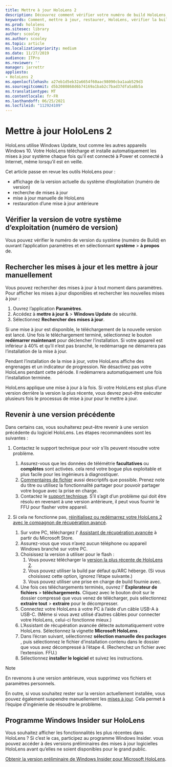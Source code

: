 ```yaml
---
title: Mettre à jour HoloLens 2
description: Découvrez comment vérifier votre numéro de build HoloLens, tenir à jour les mises à jour des appareils, joindre le programme Insiders et restaurer les mises à jour.
keywords: Comment, mettre à jour, restaurer, HoloLens, vérifier la build, numéro de build
ms.prod: hololens
ms.sitesec: library
author: scooley
ms.author: scooley
ms.topic: article
ms.localizationpriority: medium
ms.date: 11/27/2019
audience: ITPro
ms.reviewer: ''
manager: jarrettr
appliesto:
- HoloLens 2
ms.openlocfilehash: a27eb1d5eb32a6654f60aac98090cba1aab529d3
ms.sourcegitcommit: d5b2080868d6b74169a1bab2c7bad37dfa5a8b5a
ms.translationtype: MT
ms.contentlocale: fr-FR
ms.lasthandoff: 06/25/2021
ms.locfileid: "112924109"
---
```

# <a name="update-hololens-2"></a>Mettre à jour HoloLens 2

HoloLens utilise Windows Update, tout comme les autres appareils Windows 10. Votre HoloLens télécharge et installe automatiquement les mises à jour système chaque fois qu’il est connecté à Power et connecté à Internet, même lorsqu’il est en veille.

Cet article passe en revue les outils HoloLens pour :

- affichage de la version actuelle du système d’exploitation (numéro de version)
- recherche de mises à jour
- mise à jour manuelle de HoloLens
- restauration d’une mise à jour antérieure

## <a name="check-your-operating-system-version-build-number"></a>Vérifier la version de votre système d’exploitation (numéro de version)

Vous pouvez vérifier le numéro de version du système (numéro de Build) en ouvrant l’application paramètres et en sélectionnant **système**  >  **à propos** de.

## <a name="check-for-updates-and-manually-update"></a>Rechercher les mises à jour et les mettre à jour manuellement

Vous pouvez rechercher des mises à jour à tout moment dans paramètres.  Pour afficher les mises à jour disponibles et rechercher les nouvelles mises à jour :

1. Ouvrez l’application **Paramètres**.
1. Accédez à **mettre à jour &**  >  **Windows Update** de sécurité.
1. Sélectionnez **Rechercher des mises à jour**.

Si une mise à jour est disponible, le téléchargement de la nouvelle version est lancé. Une fois le téléchargement terminé, sélectionnez le bouton **redémarrer maintenant** pour déclencher l’installation. Si votre appareil est inférieur à 40% et qu’il n’est pas branché, le redémarrage ne démarrera pas l’installation de la mise à jour.

Pendant l’installation de la mise à jour, votre HoloLens affiche des engrenages et un indicateur de progression. Ne désactivez pas votre HoloLens pendant cette période. Il redémarrera automatiquement une fois l’installation terminée.

HoloLens applique une mise à jour à la fois.  Si votre HoloLens est plus d’une version derrière la version la plus récente, vous devrez peut-être exécuter plusieurs fois le processus de mise à jour pour le mettre à jour.

## <a name="go-back-to-a-previous-version"></a>Revenir à une version précédente

Dans certains cas, vous souhaiterez peut-être revenir à une version précédente du logiciel HoloLens. Les étapes recommandées sont les suivantes :

1. Contactez le support technique pour voir s’ils peuvent résoudre votre problème.
    1. Assurez-vous que les données de télémétrie **facultatives** ou **complètes** sont activées. cela rend votre bogue plus exploitable et plus facile pour les ingénieurs à diagnostiquer.
    1. [Commentaires de fichier](hololens-feedback.md) aussi descriptifs que possible. Prenez note du titre ou utilisez la fonctionnalité partager pour pouvoir partager votre bogue avec la prise en charge.
    1. Contactez le [support technique](https://aka.ms/hlsupport). S’il s’agit d’un problème qui doit être résolu en revenant à une version antérieure, il peut vous fournir le FFU pour flasher votre appareil.

1. Si cela ne fonctionne pas, [réinitialisez ou redémarrez votre HoloLens 2 avec le compagnon de récupération avancé](hololens-recovery.md).
    1. Sur votre PC, téléchargez l' [Assistant de récupération avancée](https://www.microsoft.com/p/advanced-recovery-companion/9p74z35sfrs8?activetab=pivot:overviewtab) à partir du Microsoft Store.
    1. Assurez-vous que vous n’avez aucun téléphone ou appareil Windows branché sur votre PC.
    1. Choisissez la version à utiliser pour le flash :
        1. Vous pouvez télécharger la [version la plus récente de HoloLens 2](https://aka.ms/hololens2download).
        1. Vous pouvez utiliser la build par défaut qu’ARC héberge. (Si vous choisissez cette option, ignorez l’étape suivante.)
        1. Vous pouvez utiliser une prise en charge de build fournie avec.
    1. Une fois ces téléchargements terminés, ouvrez l' **Explorateur de fichiers**  >  **téléchargements**. Cliquez avec le bouton droit sur le dossier compressé que vous venez de télécharger, puis sélectionnez **extraire tout**  >  **extraire** pour le décompresser.
    1. Connectez votre HoloLens à votre PC à l’aide d’un câble USB-A à USB-C. (Même si vous avez utilisé d’autres câbles pour connecter votre HoloLens, celui-ci fonctionne mieux.)
    1. L’Assistant de récupération avancée détecte automatiquement votre HoloLens. Sélectionnez la vignette **Microsoft HoloLens** .
    1. Dans l’écran suivant, sélectionnez **sélection manuelle des packages** , puis sélectionnez le fichier d’installation contenu dans le dossier que vous avez décompressé à l’étape 4. (Recherchez un fichier avec l’extension. FFU.)
    1. Sélectionnez **installer le logiciel** et suivez les instructions.

> [!NOTE]
> En revenons à une version antérieure, vous supprimez vos fichiers et paramètres personnels.

En outre, si vous souhaitez rester sur la version actuellement installée, vous pouvez également suspendre manuellement les [mises à jour](hololens-updates.md#pause-updates-via-device). Cela permet à l’équipe d’ingénierie de résoudre le problème.

## <a name="windows-insider-program-on-hololens"></a>Programme Windows Insider sur HoloLens

Vous souhaitez afficher les fonctionnalités les plus récentes dans HoloLens ?  Si c’est le cas, participez au programme Windows Insider. vous pouvez accéder à des versions préliminaires des mises à jour logicielles HoloLens avant qu’elles ne soient disponibles pour le grand public.

[Obtenir la version préliminaire de Windows Insider pour Microsoft HoloLens](hololens-insider.md).
